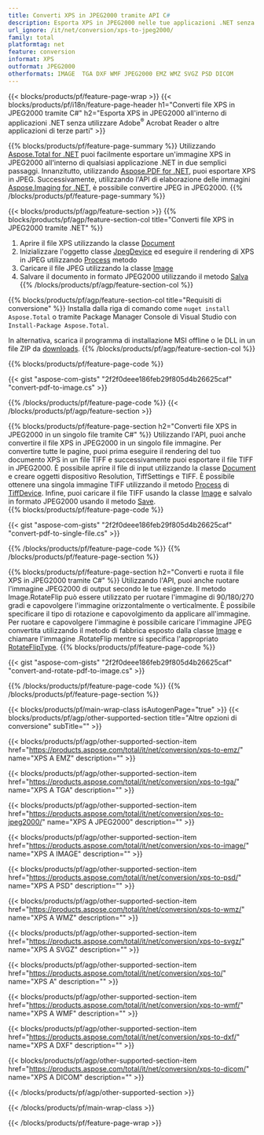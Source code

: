 ```yaml
---
title: Converti XPS in JPEG2000 tramite API C#
description: Esporta XPS in JPEG2000 nelle tue applicazioni .NET senza utilizzare applicazioni di terze parti
url_ignore: /it/net/conversion/xps-to-jpeg2000/
family: total
platformtag: net
feature: conversion
informat: XPS
outformat: JPEG2000
otherformats: IMAGE  TGA DXF WMF JPEG2000 EMZ WMZ SVGZ PSD DICOM
---
```

{{< blocks/products/pf/feature-page-wrap >}}
{{< blocks/products/pf/i18n/feature-page-header h1="Converti file XPS in JPEG2000 tramite C#" h2="Esporta XPS in JPEG2000 all'interno di applicazioni .NET senza utilizzare Adobe<sup>&reg;</sup> Acrobat Reader o altre applicazioni di terze parti" >}}

{{% blocks/products/pf/feature-page-summary %}}
Utilizzando [Aspose.Total for .NET](https://products.aspose.com/total/net/) puoi facilmente esportare un'immagine XPS in JPEG2000 all'interno di qualsiasi applicazione .NET in due semplici passaggi. Innanzitutto, utilizzando [Aspose.PDF for .NET](https://products.aspose.com/pdf/net/), puoi esportare XPS in JPEG. Successivamente, utilizzando l'API di elaborazione delle immagini [Aspose.Imaging for .NET](https://products.aspose.com/imaging/net/), è possibile convertire JPEG in JPEG2000.
{{% /blocks/products/pf/feature-page-summary  %}}

{{< blocks/products/pf/agp/feature-section >}}
{{% blocks/products/pf/agp/feature-section-col title="Converti file XPS in JPEG2000 tramite .NET" %}}
1. Aprire il file XPS utilizzando la classe [Document](https://apiference.aspose.com/pdf/net/aspose.pdf/document)
2. Inizializzare l'oggetto classe [JpegDevice](https://apiference.aspose.com/pdf/net/aspose.pdf.devices/jpegdevice) ed eseguire il rendering di XPS in JPEG utilizzando [Process](https://apiference.aspose.com/pdf/net/aspose.pdf.devices.pagedevice/process/methods/1) metodo
3. Caricare il file JPEG utilizzando la classe [Image](https://apiference.aspose.com/imaging/net/aspose.imaging/image)
4. Salvare il documento in formato JPEG2000 utilizzando il metodo [Salva](https://apiference.aspose.com/imaging/net/aspose.imaging.image/save/methods/4)
{{% /blocks/products/pf/agp/feature-section-col %}}

{{% blocks/products/pf/agp/feature-section-col title="Requisiti di conversione" %}}
Installa dalla riga di comando come ```nuget install Aspose.Total``` o tramite Package Manager Console di Visual Studio con ```Install-Package Aspose.Total```.

In alternativa, scarica il programma di installazione MSI offline o le DLL in un file ZIP da [downloads](https://releases.aspose.com/total/net).
{{% /blocks/products/pf/agp/feature-section-col %}}

{{% blocks/products/pf/feature-page-code %}}

{{< gist "aspose-com-gists" "2f2f0deee186feb29f805d4b26625caf" "convert-pdf-to-image.cs" >}}


{{% /blocks/products/pf/feature-page-code %}}
{{< /blocks/products/pf/agp/feature-section >}}

{{% blocks/products/pf/feature-page-section  h2="Converti file XPS in JPEG2000 in un singolo file tramite C#" %}}
Utilizzando l'API, puoi anche convertire il file XPS in JPEG2000 in un singolo file immagine. Per convertire tutte le pagine, puoi prima eseguire il rendering del tuo documento XPS in un file TIFF e successivamente puoi esportare il file TIFF in JPEG2000. È possibile aprire il file di input utilizzando la classe [Document](https://apiference.aspose.com/pdf/net/aspose.pdf/document) e creare oggetti dispositivo Resolution, TiffSettings e TIFF. È possibile ottenere una singola immagine TIFF utilizzando il metodo [Process](https://apiference.aspose.com/pdf/net/aspose.pdf.devices.documentdevice/process/methods/3) di [TiffDevice](https://reference.aspose.com/pdf/net/aspose.pdf.devices/tiffdevice). Infine, puoi caricare il file TIFF usando la classe [Image](https://apiference.aspose.com/imaging/net/aspose.imaging/image)
e salvalo in formato JPEG2000 usando il metodo [Save](https://apiference.aspose.com/imaging/net/aspose.imaging.image/save/methods/4).  
{{% blocks/products/pf/feature-page-code %}}

{{< gist "aspose-com-gists" "2f2f0deee186feb29f805d4b26625caf" "convert-pdf-to-single-file.cs" >}}

{{% /blocks/products/pf/feature-page-code  %}}
{{% /blocks/products/pf/feature-page-section %}}

{{% blocks/products/pf/feature-page-section  h2="Converti e ruota il file XPS in JPEG2000 tramite C#" %}}
Utilizzando l'API, puoi anche ruotare l'immagine JPEG2000 di output secondo le tue esigenze. Il metodo Image.RotateFlip può essere utilizzato per ruotare l'immagine di 90/180/270 gradi e capovolgere l'immagine orizzontalmente o verticalmente. È possibile specificare il tipo di rotazione e capovolgimento da applicare all'immagine. Per ruotare e capovolgere l'immagine è possibile caricare l'immagine JPEG convertita utilizzando il metodo di fabbrica esposto dalla classe [Image](https://apiference.aspose.com/imaging/net/aspose.imaging/image) e chiamare l'immagine .RotateFlip mentre si specifica l'appropriato [RotateFlipType](https://apiference.aspose.com/imaging/net/aspose.imaging/rotatefliptype). 
{{% blocks/products/pf/feature-page-code %}}

{{< gist "aspose-com-gists" "2f2f0deee186feb29f805d4b26625caf" "convert-and-rotate-pdf-to-image.cs" >}}

{{% /blocks/products/pf/feature-page-code  %}}
{{% /blocks/products/pf/feature-page-section %}}

{{< blocks/products/pf/main-wrap-class isAutogenPage="true" >}}
{{< blocks/products/pf/agp/other-supported-section title="Altre opzioni di conversione" subTitle="" >}}

{{< blocks/products/pf/agp/other-supported-section-item href="https://products.aspose.com/total/it/net/conversion/xps-to-emz/" name="XPS A EMZ" description="" >}}

{{< blocks/products/pf/agp/other-supported-section-item href="https://products.aspose.com/total/it/net/conversion/xps-to-tga/" name="XPS A TGA" description="" >}}

{{< blocks/products/pf/agp/other-supported-section-item href="https://products.aspose.com/total/it/net/conversion/xps-to-jpeg2000/" name="XPS A JPEG2000" description="" >}}

{{< blocks/products/pf/agp/other-supported-section-item href="https://products.aspose.com/total/it/net/conversion/xps-to-image/" name="XPS A IMAGE" description="" >}}

{{< blocks/products/pf/agp/other-supported-section-item href="https://products.aspose.com/total/it/net/conversion/xps-to-psd/" name="XPS A PSD" description="" >}}

{{< blocks/products/pf/agp/other-supported-section-item href="https://products.aspose.com/total/it/net/conversion/xps-to-wmz/" name="XPS A WMZ" description="" >}}

{{< blocks/products/pf/agp/other-supported-section-item href="https://products.aspose.com/total/it/net/conversion/xps-to-svgz/" name="XPS A SVGZ" description="" >}}

{{< blocks/products/pf/agp/other-supported-section-item href="https://products.aspose.com/total/it/net/conversion/xps-to/" name="XPS A" description="" >}}

{{< blocks/products/pf/agp/other-supported-section-item href="https://products.aspose.com/total/it/net/conversion/xps-to-wmf/" name="XPS A WMF" description="" >}}

{{< blocks/products/pf/agp/other-supported-section-item href="https://products.aspose.com/total/it/net/conversion/xps-to-dxf/" name="XPS A DXF" description="" >}}

{{< blocks/products/pf/agp/other-supported-section-item href="https://products.aspose.com/total/it/net/conversion/xps-to-dicom/" name="XPS A DICOM" description="" >}}



{{< /blocks/products/pf/agp/other-supported-section >}}

{{< /blocks/products/pf/main-wrap-class >}}

{{< /blocks/products/pf/feature-page-wrap >}}
